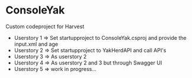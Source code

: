 # ConsoleYak

Custom codeproject for Harvest

* Userstory 1 => Set startupproject to ConsoleYak.csproj and provide the input.xml and age
* Userstory 2 => Set startupproject to YakHerdAPI and call API's
* Userstory 3 => As userstory 2 
* Userstory 4 => As userstory 2 and 3 but through Swagger UI
* Userstory 5 => work in progress...
